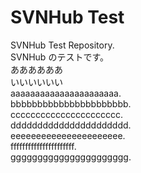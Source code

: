 SVNHub Test
===============

SVNHub Test Repository.  
SVNHub のテストです。  
ああああああ  
いいいいいい  
aaaaaaaaaaaaaaaaaaaaaa.  
bbbbbbbbbbbbbbbbbbbbbb.  
cccccccccccccccccccccc.  
dddddddddddddddddddddd.  
eeeeeeeeeeeeeeeeeeeeee.  
ffffffffffffffffffffff.  
gggggggggggggggggggggg.

